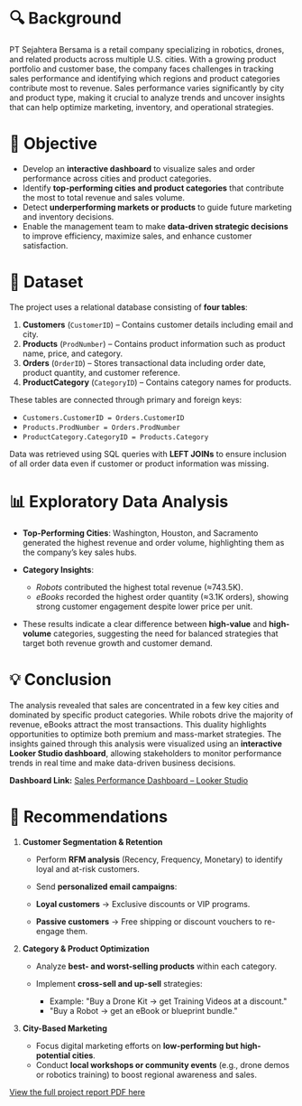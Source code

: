 # 🔍 Background

PT Sejahtera Bersama is a retail company specializing in robotics, drones, and related products across multiple U.S. cities. With a growing product portfolio and customer base, the company faces challenges in tracking sales performance and identifying which regions and product categories contribute most to revenue. Sales performance varies significantly by city and product type, making it crucial to analyze trends and uncover insights that can help optimize marketing, inventory, and operational strategies.

# 🎯 Objective

* Develop an **interactive dashboard** to visualize sales and order performance across cities and product categories.
* Identify **top-performing cities and product categories** that contribute the most to total revenue and sales volume.
* Detect **underperforming markets or products** to guide future marketing and inventory decisions.
* Enable the management team to make **data-driven strategic decisions** to improve efficiency, maximize sales, and enhance customer satisfaction.

# 📂 Dataset

The project uses a relational database consisting of **four tables**:

1. **Customers** (`CustomerID`) – Contains customer details including email and city.
2. **Products** (`ProdNumber`) – Contains product information such as product name, price, and category.
3. **Orders** (`OrderID`) – Stores transactional data including order date, product quantity, and customer reference.
4. **ProductCategory** (`CategoryID`) – Contains category names for products.

These tables are connected through primary and foreign keys:

* `Customers.CustomerID = Orders.CustomerID`
* `Products.ProdNumber = Orders.ProdNumber`
* `ProductCategory.CategoryID = Products.Category`

Data was retrieved using SQL queries with **LEFT JOINs** to ensure inclusion of all order data even if customer or product information was missing.

# 📊 Exploratory Data Analysis

* **Top-Performing Cities**: Washington, Houston, and Sacramento generated the highest revenue and order volume, highlighting them as the company’s key sales hubs.
* **Category Insights**:

  * *Robots* contributed the highest total revenue (≈743.5K).
  * *eBooks* recorded the highest order quantity (≈3.1K orders), showing strong customer engagement despite lower price per unit.
* These results indicate a clear difference between **high-value** and **high-volume** categories, suggesting the need for balanced strategies that target both revenue growth and customer demand.

# 💡 Conclusion

The analysis revealed that sales are concentrated in a few key cities and dominated by specific product categories. While robots drive the majority of revenue, eBooks attract the most transactions. This duality highlights opportunities to optimize both premium and mass-market strategies. The insights gained through this analysis were visualized using an **interactive Looker Studio dashboard**, allowing stakeholders to monitor performance trends in real time and make data-driven business decisions.

**Dashboard Link:** [Sales Performance Dashboard – Looker Studio](https://lookerstudio.google.com/reporting/acacfcfa-a42a-4548-938a-c4a619b9fa48)

# 📌 Recommendations

1. **Customer Segmentation & Retention**

    * Perform **RFM analysis** (Recency, Frequency, Monetary) to identify loyal and at-risk customers.
    * Send **personalized email campaigns**:

    * **Loyal customers** → Exclusive discounts or VIP programs.
    * **Passive customers** → Free shipping or discount vouchers to re-engage them.

2. **Category & Product Optimization**

    * Analyze **best- and worst-selling products** within each category.
    * Implement **cross-sell and up-sell** strategies:

        * Example: "Buy a Drone Kit → get Training Videos at a discount."
        * "Buy a Robot → get an eBook or blueprint bundle."

3. **City-Based Marketing**

    * Focus digital marketing efforts on **low-performing but high-potential cities**.
    * Conduct **local workshops or community events** (e.g., drone demos or robotics training) to boost regional awareness and sales.

[View the full project report PDF here](https://docs.google.com/viewer?url=https://raw.githubusercontent.com/azizp128/data-science-projects/refs/heads/main/sales-dashboard-bi-analyst/report.pdf)